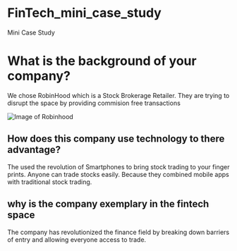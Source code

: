 # FinTech_mini_case_study
Mini Case Study

# What is the background of your company?

We chose RobinHood which is a Stock Brokerage Retailer. They are trying to disrupt the space by providing commision free transactions

![Image of Robinhood](https://as1.ftcdn.net/jpg/04/09/41/92/500_F_409419256_bvR2s6s7hzFkv8FVmU5sbvAH0ZSdJHJl.jpg)

## How does this company use technology to there advantage?

The used the revolution of Smartphones to bring stock trading to your finger prints.  Anyone can trade stocks easily.  Because they combined mobile apps with traditional stock trading.

## why is the company exemplary in the fintech space

The company has revolutionized the finance field by breaking down barriers of entry and allowing everyone access to trade. 